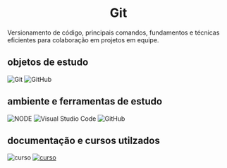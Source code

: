 <h1 align='center'> Git </h1> 
Versionamento de código, principais comandos, fundamentos e técnicas eficientes para colaboração em projetos em equipe.

## objetos de estudo
![Git](https://img.shields.io/badge/-Git-0D1117?style=for-the-badge&logo=git&labelColor=0D1117)
![GitHub](https://img.shields.io/badge/-GitHub-0D1117?style=for-the-badge&logo=github&labelColor=0D1117)&nbsp;

## ambiente e ferramentas de estudo
![NODE](https://img.shields.io/badge/Node-0D1117?style=for-the-badge&logo=node.js&logoColor=green)
![Visual Studio Code](https://img.shields.io/badge/-Visual%20Studio%20Code-0D1117?style=for-the-badge&logo=visual-studio-code&logoColor=007ACC&labelColor=0D1117)
![GitHub](https://img.shields.io/badge/-GitHub-0D1117?style=for-the-badge&logo=github&labelColor=0D1117)&nbsp;

## documentação e cursos utilzados

![curso](https://img.shields.io/badge/one_bit_code-0D1117?style=for-the-badge&logo=Databricks&logoColor=red)
[![curso](https://img.shields.io/badge/repositório_—_jean_meira-0D1117?style=for-the-badge&logo=Databricks&logoColor=fff)](https://github.com/JCDMeira/git-github)
